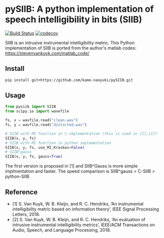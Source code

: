 # pySIIB: A python implementation of speech intelligibility in bits (SIIB)

[![Build Status](https://travis-ci.org/kamo-naoyuki/pySIIB.svg?branch=master)](https://travis-ci.org/kamo-naoyuki/pySIIB)
[![codecov](https://codecov.io/gh/kamo-naoyuki/pySIIB/branch/master/graph/badge.svg)](https://codecov.io/gh/kamo-naoyuki/pySIIB)

SIIB is an intrusive instrumental intelligibility metric.
This Python implementation of SIIB is ported from the author's matlab codes: https://stevenvankuyk.com/matlab_code/

## Install

```bash
pip install git+https://github.com/kamo-naoyuki/pySIIB.git
```


## Usage

```python
from pysiib import SIIB
from scipy.io import wavefile

fs, x = wavfile.read("clean.wav")
fs, y = wavfile.read("distorted.wav")

# SIIB with MI function in C-implementation (this is used in [1],[2])
SIIB(x, y, fs)
# SIIB with MI function in python implementation
SIIB(x, y, fs, use_MI_Kraskov=False)
# SIIB^gauss
SIIB(x, y, fs, gauss=True)
```

The first version is proposed in [1] and  SIIB^Gauss is more simple implmentation and faster.
The speed comparison is SIIB^gauss > C-SIIB > python-SIIB.

## Reference

- [1] S. Van Kuyk, W. B. Kleijn, and R. C. Hendriks, ‘An instrumental intelligibility metric based on information theory’, IEEE Signal Processing Letters, 2018.
- [2] S. Van Kuyk, W. B. Kleijn, and R. C. Hendriks, ‘An evaluation of intrusive instrumental intelligibility metrics’, IEEE/ACM Transactions on Audio, Speech, and Language Processing, 2018.
